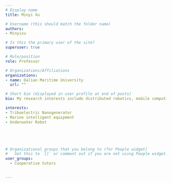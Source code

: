 ```yaml
---
# Display name
title: Minyi Xu

# Username (this should match the folder name)
authors:
- Minyixu

# Is this the primary user of the site?
superuser: true

# Role/position
role: Professor

# Organizations/Affiliations
organizations:
- name: Dalian Maritime University
  url: ""

# Short bio (displayed in user profile at end of posts)
bio: My research interests include distributed robotics, mobile computing and programmable matter.

interests:
- Triboelectric Nanogenerator
- Marine intelligent equipment
- Underwater Robot





# Organizational groups that you belong to (for People widget)
#   Set this to `[]` or comment out if you are not using People widget.
user_groups:
  - Cooperative tutors

   
---
```


